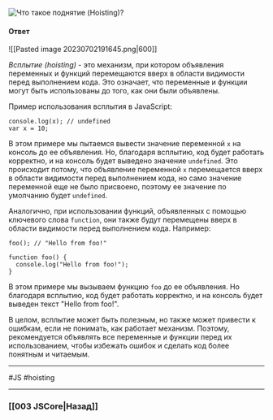 ![Что такое поднятие (Hoisting)?](https://youtu.be/G7hLwudGWL4?t=552)

#### Ответ

![[Pasted image 20230702191645.png|600]]

*Всплытие (hoisting)* - это механизм, при котором объявления переменных и функций перемещаются вверх в области видимости перед выполнением кода. Это означает, что переменные и функции могут быть использованы до того, как они были объявлены.

Пример использования всплытия в JavaScript:

```
console.log(x); // undefined
var x = 10;
```

В этом примере мы пытаемся вывести значение переменной `x` на консоль до ее объявления. Но, благодаря всплытию, код будет работать корректно, и на консоль будет выведено значение `undefined`. Это происходит потому, что объявление переменной `x` перемещается вверх в области видимости перед выполнением кода, но само значение переменной еще не было присвоено, поэтому ее значение по умолчанию будет `undefined`.

Аналогично, при использовании функций, объявленных с помощью ключевого слова `function`, они также будут перемещены вверх в области видимости перед выполнением кода. Например:

```
foo(); // "Hello from foo!"

function foo() {
  console.log("Hello from foo!");
}
```

В этом примере мы вызываем функцию `foo` до ее объявления. Но благодаря всплытию, код будет работать корректно, и на консоль будет выведен текст "Hello from foo!".

В целом, всплытие может быть полезным, но также может привести к ошибкам, если не понимать, как работает механизм. Поэтому, рекомендуется объявлять все переменные и функции перед их использованием, чтобы избежать ошибок и сделать код более понятным и читаемым.

___
 #JS #hoisting 

___

### [[003 JSCore|Назад]]